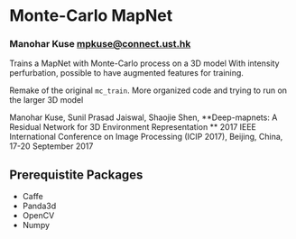 # Monte-Carlo MapNet
### Manohar Kuse <mpkuse@connect.ust.hk>

Trains a MapNet with Monte-Carlo process on a 3D model
With intensity perfurbation, possible to have augmented features for training.

Remake of the original `mc_train`. More organized code and trying to run on the larger 3D model



Manohar Kuse, Sunil Prasad Jaiswal, Shaojie Shen, **Deep-mapnets: A Residual Network for 3D Environment Representation **
2017 IEEE International Conference on Image Processing (ICIP 2017), Beijing, China, 17-20 September 2017 


## Prerequistite Packages
- Caffe
- Panda3d
- OpenCV
- Numpy
